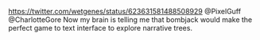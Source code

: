 https://twitter.com/wetgenes/status/623631581488508929 @PixelGuff @CharlotteGore Now my brain is telling me that bombjack would make the perfect game to text interface to explore narrative trees.